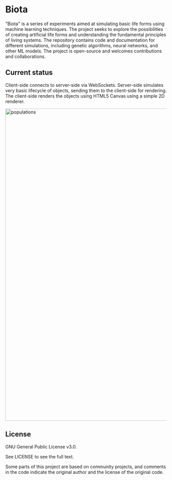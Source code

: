 # Biota

"Biota" is a series of experiments aimed at simulating basic life forms using machine learning techniques. The project seeks to explore the possibilities of creating artificial life forms and understanding the fundamental principles of living systems. The repository contains code and documentation for different simulations, including genetic algorithms, neural networks, and other ML models. The project is open-source and welcomes contributions and collaborations.

## Current status

Client-side connects to server-side via WebSockets. Server-side simulates very basic lifecycle of objects, sending them to the client-side for rendering. The client-side renders the objects using HTML5 Canvas using a simple 2D renderer.

<img width="972" alt="populations" src="https://user-images.githubusercontent.com/1639527/213879496-9ad4249e-fd34-45a4-be14-d9cace7ee7f8.png">

## License

GNU General Public License v3.0.

See LICENSE to see the full text.

Some parts of this project are based on community projects, and comments in the code indicate the original author and the license of the original code.